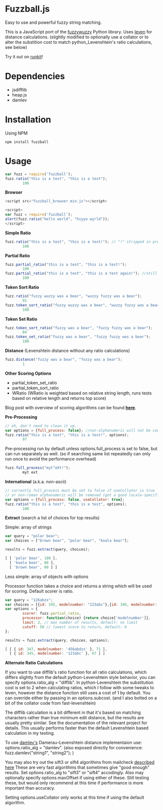 Fuzzball.js
==========

Easy to use and powerful fuzzy string matching. 

This is a JavaScript port of the [fuzzywuzzy](https://github.com/seatgeek/fuzzywuzzy) Python library. Uses [leven](https://github.com/sindresorhus/leven) for distance calculations. (slightly modified to optionally use a collator or to alter the substition cost to match python_Levenshtein's ratio calculations, see below)

Try it out on [runkit](https://runkit.com/npm/fuzzball)!

Dependencies
============

-  jsdifflib
-  heap.js
-  damlev

Installation
============

Using NPM

    npm install fuzzball

Usage
=====

```js
var fuzz = require('fuzzball');
fuzz.ratio("this is a test", "this is a test");
        100
```

**Browser**

```js
<script src="fuzzball_browser.min.js"></script>
```
```js
<script>
var fuzz = require('fuzzball');
alert(fuzz.ratio("hello world", "hiyyo wyrld"));
</script>
```

**Simple Ratio**

```js
fuzz.ratio("this is a test", "this is a test!"); // "!" stripped in pre-processing by default
        100
```

**Partial Ratio**

```js
fuzz.partial_ratio("this is a test", "this is a test!");
        100
fuzz.partial_ratio("this is a test", "this is a test again!"); //still 100, substring of 2nd is a perfect match of the first
        100
```

**Token Sort Ratio**

```js
fuzz.ratio("fuzzy wuzzy was a bear", "wuzzy fuzzy was a bear");
        91
fuzz.token_sort_ratio("fuzzy wuzzy was a bear", "wuzzy fuzzy was a bear");
        100
```

**Token Set Ratio** 

```js
fuzz.token_sort_ratio("fuzzy was a bear", "fuzzy fuzzy was a bear");
        84
fuzz.token_set_ratio("fuzzy was a bear", "fuzzy fuzzy was a bear"); 
        100
```

**Distance** (Levenshtein distance without any ratio calculations)

```js
fuzz.distance("fuzzy was a bear", "fozzy was a bear");
        1
```

**Other Scoring Options**

  * partial_token_set_ratio
  * partial_token_sort_ratio
  * WRatio
(WRatio is weighted based on relative string length, runs tests based on relative length and returns top score)

Blog post with overview of scoring algorithms can be found [**here**](http://chairnerd.seatgeek.com/fuzzywuzzy-fuzzy-string-matching-in-python/).

**Pre-Processing**

```js
// eh, don't need to clean it up..
var options = {full_process: false}; //non-alphanumeric will not be converted to whitespace if false, default true
fuzz.ratio("this is a test", "this is a test!", options);
        97
```

Pre-processing run by default unless options.full_process is set to false, but can run separately as well. (so if searching same list repeatedly can only run once to avoid the performance overhead)

```js
fuzz.full_process("myt^eXt!");
        myt ext
```

**International** (a.k.a. non-ascii)

```js
// currently full_process must be set to false if useCollator is true
// or non-roman alphanumeric will be removed (got a good locale-specific alphanumeric check in js?)
var options = {full_process: false, useCollator: true};
fuzz.ratio("this is ä test", "this is a test", options);
        100
```

**Extract** (search a list of choices for top results)

Simple: array of strings

```js
var query = "polar bear";
var choices = ["brown bear", "polar bear", "koala bear"];

results = fuzz.extract(query, choices);

[ [ 'polar bear', 100 ],
  [ 'koala bear', 80 ],
  [ 'brown bear', 60 ] ]
```

Less simple: array of objects with options

Processor function takes a choice and returns a string which will be used for scoring. Default scorer is ratio.

```js
var query = "126abzx";
var choices = [{id: 345, modelnumber: "123abc"},{id: 346, modelnumber: "123efg"},{id: 347, modelnumber: "456abdzx"}];
var options = {
        scorer: fuzz.partial_ratio,
        processor: function(choice) {return choice['modelnumber']},
        limit: 2, // max number of results, default: no limit
        cutoff: 50 // lowest score to return, default: 0
};

results = fuzz.extract(query, choices, options);

[ [ { id: 347, modelnumber: '456abdzx' }, 71 ],
  [ { id: 345, modelnumber: '123abc' }, 67 ] ]

```

**Alternate Ratio Calculations**

If you want to use difflib's ratio function for all ratio calculations, which differs slightly from the default python-Levenshtein style behavior, you can specify options.ratio_alg = "difflib". In python-Levenshtein the substitution cost is set to 2 when calculating ratios, which I follow with some tweaks to leven, however the distance function still uses a cost of 1 by default. You can override either by passing in an options.subcost. (and I also bolted on a bit of the collator code from fast-levenshtein)

The difflib calculation is a bit different in that it's based on matching characters rather than true minimum edit distance, but the results are usually pretty similar. See the documentation of the relevant project for details. This usually performs faster than the default Levenshtein based calculation in my testing.

To use [damlev's](https://github.com/WatchBeam/damlev) Damerau–Levenshtein distance implementaion use: options.ratio_alg = "damlev".
(also exposed directly for convenience: fuzz.damlev("string1", "string2"); )

You may also try out the sift3 or sift4 algorithms from mailcheck [described here](https://siderite.blogspot.com/2014/11/super-fast-and-accurate-string-distance.html)
These are very fast algorithms that sometimes give "good enough" results. Set options.ratio_alg to "sift3" or "sift4" accodingly. Also may optionally specify options.maxOffset if using either of these. Still testing these, but would only recommend at this time if performance is more important than accuracy.

Setting options.useCollator only works at this time if using the default algorithm.